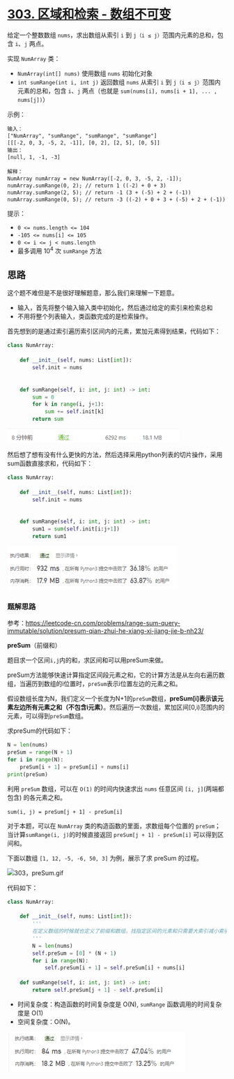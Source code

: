 # [303. 区域和检索 - 数组不可变](https://leetcode-cn.com/problems/range-sum-query-immutable/)

给定一个整数数组  `nums`，求出数组从索引 `i` 到 `j（i ≤ j）`范围内元素的总和，包含 `i`、`j` 两点。

实现 `NumArray` 类：

- `NumArray(int[] nums)` 使用数组 `nums` 初始化对象
- `int sumRange(int i, int j)` 返回数组 `nums` 从索引 `i` 到 `j（i ≤ j）`范围内元素的总和，包含 `i`、`j` 两点（也就是 `sum(nums[i], nums[i + 1], ... , nums[j])`）

示例：

```
输入：
["NumArray", "sumRange", "sumRange", "sumRange"]
[[[-2, 0, 3, -5, 2, -1]], [0, 2], [2, 5], [0, 5]]
输出：
[null, 1, -1, -3]

解释：
NumArray numArray = new NumArray([-2, 0, 3, -5, 2, -1]);
numArray.sumRange(0, 2); // return 1 ((-2) + 0 + 3)
numArray.sumRange(2, 5); // return -1 (3 + (-5) + 2 + (-1)) 
numArray.sumRange(0, 5); // return -3 ((-2) + 0 + 3 + (-5) + 2 + (-1))
```


提示：

- `0 <= nums.length <= 104`
- `-105 <= nums[i] <= 105`
- `0 <= i <= j < nums.length`
- 最多调用 $10^4$ 次 `sumRange` 方法

## 思路

这个题不难但是不是很好理解题意，那么我们来理解一下题意。

- 输入，首先将整个输入输入类中初始化，然后通过给定的索引来检索总和
- 不用将整个列表输入，类函数完成的是检索操作。

首先想到的是通过索引遍历索引区间内的元素，累加元素得到结果，代码如下：

```python
class NumArray:

    def __init__(self, nums: List[int]):
        self.init = nums


    def sumRange(self, i: int, j: int) -> int:
        sum = 0
        for k in range(i, j+1):
            sum += self.init[k]
        return sum
```

![image-20210301103356811](../img/image-20210301103356811.png)

然后想了想有没有什么更快的方法，然后选择采用python列表的切片操作，采用sum函数直接求和，代码如下：

```python
class NumArray:

    def __init__(self, nums: List[int]):
        self.init = nums


    def sumRange(self, i: int, j: int) -> int:
        sum1 = sum(self.init[i:j+1])
        return sum1
```

![image-20210301103615947](../img/image-20210301103615947.png)

### 题解思路

参考：https://leetcode-cn.com/problems/range-sum-query-immutable/solution/presum-qian-zhui-he-xiang-xi-jiang-jie-b-nh23/

**preSum**（前缀和）

题目求一个区间`i,j`内的和，求区间和可以用preSum来做。

preSum方法能够快速计算指定区间段元素之和，它的计算方法是从左向右遍历数组，当遍历到数组的i位置时，`preSum`表示i位置左边的元素之和。

假设数组长度为N，我们定义一个长度为N+1的`preSum`数组，**preSum[i]表示该元素左边所有元素之和（不包含i元素）**。然后遍历一次数组，累加区间[0,i)范围内的元素，可以得到`preSum`数组。

求preSum的代码如下：

```python
N = len(nums)
preSum = range(N + 1)
for i in range(N):
    preSum[i + 1] = preSum[i] + nums[i]
print(preSum)
```

利用 `preSum` 数组，可以在 `O(1)` 的时间内快速求出 `nums` 任意区间 `[i, j]`(两端都包含) 的各元素之和。

`sum(i, j) = preSum[j + 1] - preSum[i]`

对于本题，可以在 `NumArray` 类的构造函数的里面，求数组每个位置的 `preSum`；当计算`sumRange(i, j)`的时候直接返回 `preSum[j + 1] - preSum[i]` 可以得到区间和。

下面以数组 `[1, 12, -5, -6, 50, 3]` 为例，展示了求 preSum 的过程。

![303，preSum.gif](../img/1614560216-yusrnY-303，preSum.gif)

代码如下：

```python
class NumArray:

    def __init__(self, nums: List[int]):
        '''
        在定义数组的时候就也定义了前缀和数组，找指定区间的元素和只需要大索引减小索引即可。
        '''
        N = len(nums)
        self.preSum = [0] * (N + 1)
        for i in range(N):
            self.preSum[i + 1] = self.preSum[i] + nums[i]

    def sumRange(self, i: int, j: int) -> int:
        return self.preSum[j + 1] - self.preSum[i]
```

- 时间复杂度：构造函数的时间复杂度是 O(N), `sumRange` 函数调用的时间复杂度是 O(1)
- 空间复杂度：O(N)。

![image-20210301105850866](../img/image-20210301105850866.png)